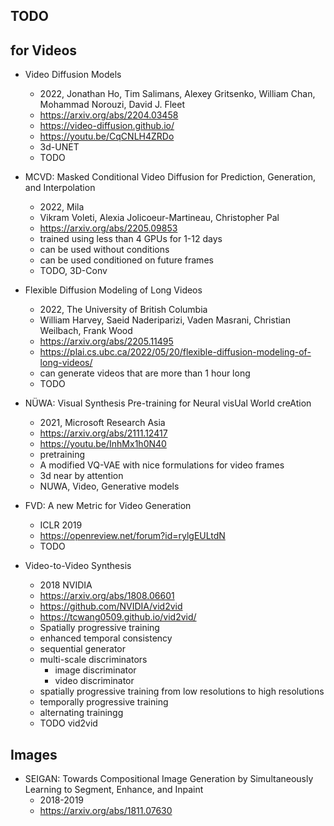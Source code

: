 ## TODO

## for Videos

- Video Diffusion Models
  - 2022, Jonathan Ho, Tim Salimans, Alexey Gritsenko, William Chan, Mohammad Norouzi, David J. Fleet
  - https://arxiv.org/abs/2204.03458
  - https://video-diffusion.github.io/
  - https://youtu.be/CqCNLH4ZRDo
  - 3d-UNET
  - TODO

- MCVD: Masked Conditional Video Diffusion for Prediction, Generation, and Interpolation
  - 2022, Mila
  - Vikram Voleti, Alexia Jolicoeur-Martineau, Christopher Pal
  - https://arxiv.org/abs/2205.09853
  - trained using less than 4 GPUs for 1-12 days
  - can be used without conditions
  - can be used conditioned on future frames
  - TODO, 3D-Conv

- Flexible Diffusion Modeling of Long Videos
  - 2022, The University of British Columbia
  - William Harvey, Saeid Naderiparizi, Vaden Masrani, Christian Weilbach, Frank Wood
  - https://arxiv.org/abs/2205.11495
  - https://plai.cs.ubc.ca/2022/05/20/flexible-diffusion-modeling-of-long-videos/
  - can generate videos that are more than 1 hour long
  - TODO

- NÜWA: Visual Synthesis Pre-training for Neural visUal World creAtion
  - 2021, Microsoft Research Asia
  - https://arxiv.org/abs/2111.12417
  - https://youtu.be/InhMx1h0N40
  - pretraining
  - A modified VQ-VAE with nice formulations for video frames
  - 3d near by attention
  - NUWA, Video, Generative models

- FVD: A new Metric for Video Generation
  - ICLR 2019
  - https://openreview.net/forum?id=rylgEULtdN
  - TODO

- Video-to-Video Synthesis
  - 2018 NVIDIA
  - https://arxiv.org/abs/1808.06601
  - https://github.com/NVIDIA/vid2vid
  - https://tcwang0509.github.io/vid2vid/
  - Spatially progressive training
  - enhanced temporal consistency
  - sequential generator
  - multi-scale discriminators
    - image discriminator
    - video discriminator
  - spatially progressive training from low resolutions to high resolutions
  - temporally progressive training
  - alternating trainingg
  - TODO vid2vid

## Images

- SEIGAN: Towards Compositional Image Generation by Simultaneously Learning to Segment, Enhance, and Inpaint
  - 2018-2019
  - https://arxiv.org/abs/1811.07630
